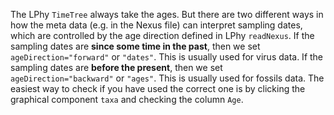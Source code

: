 
The LPhy `TimeTree` always take the ages. 
But there are two different ways in how the meta data (e.g. in the Nexus file) can interpret sampling dates, 
which are controlled by the age direction defined in LPhy `readNexus`. 
If the sampling dates are __since some time in the past__, then we set `ageDirection="forward"` or `"dates"`.
This is usually used for virus data. 
If the sampling dates are __before the present__, then we set `ageDirection="backward"` or `"ages"`. 
This is usually used for fossils data. 
The easiest way to check if you have used the correct one is by clicking the graphical component `taxa` and checking the column `Age`. 
